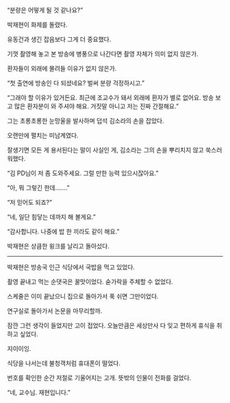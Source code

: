 “분량은 어떻게 될 것 같나요?”

박재현이 화제를 돌렸다.

유동건과 생긴 잡음보다 그게 더 중요했다.

기껏 촬영해 놓고 본 방송에 병풍으로 나간다면 촬영 자체가 의미 없지 않은가.

환자들이 외래에 몰려들 이유가 없지 않은가.

“첫 출연에 방송인 다 되셨네요? 벌써 분량 걱정하시고.”

“그래야 할 이유가 있거든요. 최근에 조교수가 돼서 외래에 환자가 별로 없어요. 방송 보고 많은 환자분이 와 주셔야 해요. 거짓말 아니고 저는 진짜 간절해요.”

그는 초롱초롱한 눈망울을 발사하며 덥석 김소라의 손을 잡았다.

오랜만에 펼치는 미남계였다.

잘생기면 모든 게 용서된다는 말이 사실인 게, 김소라는 그의 손을 뿌리치지 않고 쑥스러워했다.

“김 PD님이 저 좀 도와주세요. 그럴 만한 능력 있으시잖아요.”

“아, 뭐 그렇긴 한데…….”

“저 믿어도 되죠?”

“네, 일단 힘닿는 데까지 해 볼게요.”

“감사합니다. 나중에 밥 한 끼라도 같이 해요.”

박재현은 상큼한 윙크를 날리고 돌아섰다.

* * *

박재현은 방송국 인근 식당에서 국밥을 먹고 있었다.

촬영 끝내고 먹는 순댓국은 꿀맛이었다. 숟가락을 주체할 수 없었다.

스케줄은 이미 끝났으니 집으로 돌아가서 푹 쉬면 그만이었다.

연구실로 돌아가서 논문을 마무리할까.

잠깐 그런 생각이 들었지만 고이 접었다. 오늘만큼은 세상만사 다 잊고 편하게 휴식을 취하고 싶었다.

지이이잉.

식당을 나서는데 불청객처럼 휴대폰이 떨었다.

번호를 확인한 순간 저절로 기울어지는 고개. 뜻밖의 인물이 전화를 걸었다.

“네, 교수님. 재현입니다.”